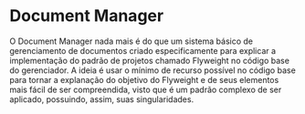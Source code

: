 # Document Manager

O Document Manager nada mais é do que um sistema básico de gerenciamento de documentos criado especificamente para explicar a implementação do padrão de projetos chamado Flyweight no código base do gerenciador. A ideia é usar o  mínimo de recurso possível no código base para tornar a explanação do objetivo do Flyweight e de seus elementos mais fácil de ser compreendida, visto que é um padrão complexo de ser aplicado, possuindo, assim, suas singularidades.
